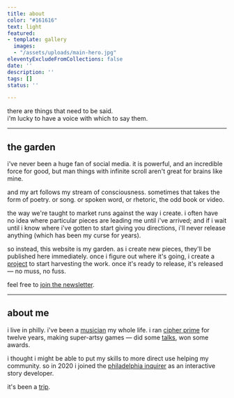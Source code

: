 ```yaml
---
title: about
color: "#161616"
text: light
featured:
- template: gallery
  images:
  - "/assets/uploads/main-hero.jpg"
eleventyExcludeFromCollections: false
date: ''
description: ''
tags: []
status: ''

---
```

there are things that need to be said.  
i'm lucky to have a voice with which to say them.

***

## the garden

i've never been a huge fan of social media. it is powerful, and an incredible force for good, but man things with infinite scroll aren't great for brains like mine.

and my art follows my stream of consciousness. sometimes that takes the form of poetry. or song. or spoken word, or rhetoric, the odd book or video.

the way we're taught to market runs against the way i create. i often have no idea where particular pieces are leading me until i've arrived; and if i wait until i know where i've gotten to start giving you directions, i'll never release anything (which has been my curse for years).

so instead, this website is my garden. as i create new pieces, they'll be published here immediately. once i figure out where it's going, i create a [project](/projects) to start harvesting the work. once it's ready to release, it's released — no muss, no fuss.

feel free to [join the newsletter](/follow).

***

## about me

i live in philly. i've been a [musician](/collections/music) my whole life. i ran [cipher prime](//cipherprime.com) for twelve years, making super-artsy games — did some [talks](/collections/talks), won some awards.

i thought i might be able to put my skills to more direct use helping my community. so in 2020 i joined the [philadelphia inquirer](//inquirer.com) as an interactive story developer.

it's been a [trip](//www.nytimes.com/2020/06/06/business/media/editor-philadephia-inquirer-resigns.html).